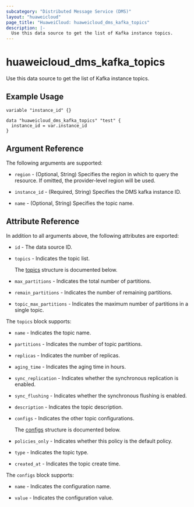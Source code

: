 ```yaml
---
subcategory: "Distributed Message Service (DMS)"
layout: "huaweicloud"
page_title: "HuaweiCloud: huaweicloud_dms_kafka_topics"
description: |-
  Use this data source to get the list of Kafka instance topics.
---
```


# huaweicloud_dms_kafka_topics

Use this data source to get the list of Kafka instance topics.

## Example Usage

```hcl
variable "instance_id" {}

data "huaweicloud_dms_kafka_topics" "test" {
  instance_id = var.instance_id
}
```

## Argument Reference

The following arguments are supported:

* `region` - (Optional, String) Specifies the region in which to query the resource.
  If omitted, the provider-level region will be used.

* `instance_id` - (Required, String) Specifies the DMS kafka instance ID.

* `name` - (Optional, String) Specifies the topic name.

## Attribute Reference

In addition to all arguments above, the following attributes are exported:

* `id` - The data source ID.

* `topics` - Indicates the topic list.

  The [topics](#topics_struct) structure is documented below.

* `max_partitions` - Indicates the total number of partitions.

* `remain_partitions` - Indicates the number of remaining partitions.

* `topic_max_partitions` - Indicates the maximum number of partitions in a single topic.

<a name="topics_struct"></a>
The `topics` block supports:

* `name` - Indicates the topic name.

* `partitions` - Indicates the number of topic partitions.

* `replicas` - Indicates the number of replicas.

* `aging_time` - Indicates the aging time in hours.

* `sync_replication` - Indicates whether the synchronous replication is enabled.

* `sync_flushing` - Indicates whether the synchronous flushing is enabled.

* `description` - Indicates the topic description.

* `configs` - Indicates the other topic configurations.

  The [configs](#topics_configs_struct) structure is documented below.

* `policies_only` - Indicates whether this policy is the default policy.

* `type` - Indicates the topic type.

* `created_at` - Indicates the topic create time.

<a name="topics_configs_struct"></a>
The `configs` block supports:

* `name` - Indicates the configuration name.

* `value` - Indicates the configuration value.

